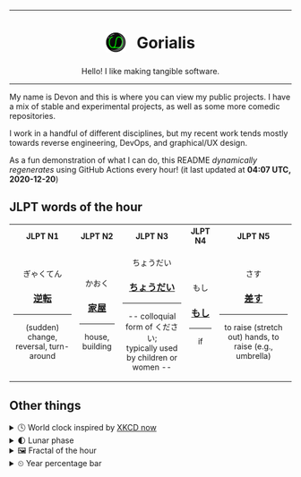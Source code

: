 ***

<h1 align="center">
<sub>
    <img src="readme/resources/avatar.png" height="36">
</sub>
&nbsp;
Gorialis
</h1>
<p align="center">
Hello! I like making tangible software.
</p>

***

My name is Devon and this is where you can view my public projects. I have a mix of stable and experimental projects, as well as some more comedic repositories.

I work in a handful of different disciplines, but my recent work tends mostly towards reverse engineering, DevOps, and graphical/UX design.

As a fun demonstration of what I can do, this README *dynamically regenerates* using GitHub Actions every hour! (it last updated at **04:07 UTC, 2020-12-20**)

<h2>JLPT words of the hour</h2>
<table>
    <tr>
        <th>JLPT N1</th>
        <th>JLPT N2</th>
        <th>JLPT N3</th>
        <th>JLPT N4</th>
        <th>JLPT N5</th>
    </tr>
    <tr>
        <td>
            <p align="center">ぎゃくてん</p>
            <h3 align="center"><b><a href="https://jisho.org/search/%E9%80%86%E8%BB%A2">逆転</a></b></h3>
            <hr>
            <p align="center">(sudden) change,<wbr> reversal,<wbr> turn-around</p>
        </td>
        <td>
            <p align="center">かおく</p>
            <h3 align="center"><b><a href="https://jisho.org/search/%E5%AE%B6%E5%B1%8B">家屋</a></b></h3>
            <hr>
            <p align="center">house,<wbr> building</p>
        </td>
        <td>
            <p align="center">ちょうだい</p>
            <h3 align="center"><b><a href="https://jisho.org/search/%E3%81%A1%E3%82%87%E3%81%86%E3%81%A0%E3%81%84">ちょうだい</a></b></h3>
            <hr>
            <p align="center">-- colloquial form of ください;<br> typically used by children or women --</p>
        </td>
        <td>
            <p align="center">もし</p>
            <h3 align="center"><b><a href="https://jisho.org/search/%E3%82%82%E3%81%97">もし</a></b></h3>
            <hr>
            <p align="center">if</p>
        </td>
        <td>
            <p align="center">さす</p>
            <h3 align="center"><b><a href="https://jisho.org/search/%E5%B7%AE%E3%81%99">差す</a></b></h3>
            <hr>
            <p align="center">to raise (stretch out) hands,<wbr> to raise (e.g.,<wbr> umbrella)</p>
        </td>
    </tr>
</table>

<h2>Other things</h2>
<details>
<summary>🕓  World clock inspired by <a href="https://xkcd.com/now">XKCD now</a></summary>

> <img src="generated/now.png" width="512">

</details>
<details>
<summary>🌓 Lunar phase</summary>

The moon is approximately 20.65% through its phase (First Quarter).

</details>
<details>
<summary>&#x1f5bc; Fractal of the hour</summary>

> <img src="generated/fractal.png" width="512">

</details>
<details>
<summary>&#x23f2; Year percentage bar</summary>
<pre><code>2020 [███████████████████▁] 96.77%</code></pre>
</details>
